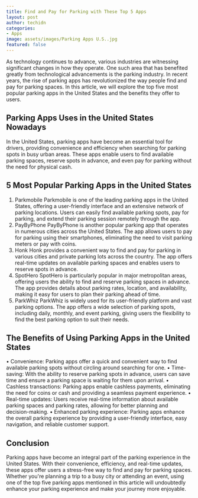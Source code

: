 ```yaml
---
title: Find and Pay for Parking with These Top 5 Apps
layout: post
author: techidn
categories: 
- Apps
image: assets/images/Parking Apps U.S..jpg
featured: false
---
```


As technology continues to advance, various industries are witnessing significant changes in how they operate. One such area that has benefited greatly from technological advancements is the parking industry. In recent years, the rise of parking apps has revolutionized the way people find and pay for parking spaces. In this article, we will explore the top five most popular parking apps in the United States and the benefits they offer to users.

## Parking Apps Uses in the United States Nowadays
In the United States, parking apps have become an essential tool for drivers, providing convenience and efficiency when searching for parking spots in busy urban areas. These apps enable users to find available parking spaces, reserve spots in advance, and even pay for parking without the need for physical cash.

## 5 Most Popular Parking Apps in the United States
1.	Parkmobile
Parkmobile is one of the leading parking apps in the United States, offering a user-friendly interface and an extensive network of parking locations. Users can easily find available parking spots, pay for parking, and extend their parking session remotely through the app.
2.	PayByPhone
PayByPhone is another popular parking app that operates in numerous cities across the United States. The app allows users to pay for parking using their smartphones, eliminating the need to visit parking meters or pay with coins.
3.	Honk
Honk provides a convenient way to find and pay for parking in various cities and private parking lots across the country. The app offers real-time updates on available parking spaces and enables users to reserve spots in advance.
4.	SpotHero
SpotHero is particularly popular in major metropolitan areas, offering users the ability to find and reserve parking spaces in advance. The app provides details about parking rates, location, and availability, making it easy for users to plan their parking ahead of time.
5.	ParkWhiz
ParkWhiz is widely used for its user-friendly platform and vast parking options. The app offers a wide selection of parking spots, including daily, monthly, and event parking, giving users the flexibility to find the best parking option to suit their needs.

## The Benefits of Using Parking Apps in the United States
•	Convenience: Parking apps offer a quick and convenient way to find available parking spots without circling around searching for one.
•	Time-saving: With the ability to reserve parking spots in advance, users can save time and ensure a parking space is waiting for them upon arrival.
•	Cashless transactions: Parking apps enable cashless payments, eliminating the need for coins or cash and providing a seamless payment experience.
•	Real-time updates: Users receive real-time information about available parking spaces and parking rates, allowing for better planning and decision-making.
•	Enhanced parking experience: Parking apps enhance the overall parking experience by providing a user-friendly interface, easy navigation, and reliable customer support.

## Conclusion
Parking apps have become an integral part of the parking experience in the United States. With their convenience, efficiency, and real-time updates, these apps offer users a stress-free way to find and pay for parking spaces. Whether you're planning a trip to a busy city or attending an event, using one of the top five parking apps mentioned in this article will undoubtedly enhance your parking experience and make your journey more enjoyable.
